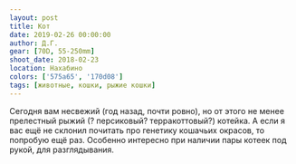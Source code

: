 ```yaml
---
layout: post
title: Кот
date: 2019-02-26 00:00:00
author: Д.Г.
gear: [70D, 55-250mm]
shoot_date: 2018-02-23
location: Нахабино
colors: ['575a65', '170d08']
tags: [животные, кошки, рыжие кошки]
---
```

Сегодня вам несвежий (год назад, почти ровно), но от этого не менее прелестный рыжий (? персиковый? терракоттовый?) котейка. А если я вас ещё не склонил почитать про генетику кошачьих окрасов, то попробую ещё раз. Особенно интересно при наличии пары котеек под рукой, для разглядывания.
